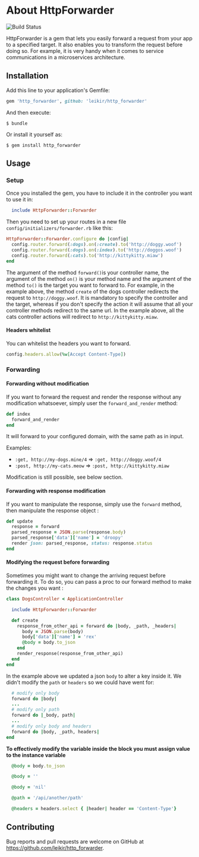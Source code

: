 # About HttpForwarder
![Build Status](https://circleci.com/gh/leikir/http_forwarder.svg?style=shield)

HttpForwarder is a gem that lets you easily forward a request from your app to
a specified target. It also enables you to transform the request before doing so.
For example, it is very handy when it comes to service communications in a microservices architecture.

## Installation

Add this line to your application's Gemfile:

```ruby
gem 'http_forwarder', github: 'leikir/http_forwarder'
```

And then execute:

    $ bundle

Or install it yourself as:

    $ gem install http_forwarder

## Usage

### Setup

Once you installed the gem, you have to include it in the controller you want to use it in:

```ruby
  include HttpForwarder::Forwarder
```

Then you need to set up your routes in a new file `config/initializers/forwarder.rb` like
this:

```ruby
HttpForwarder::Forwarder.configure do |config|
  config.router.forward(:dogs).on(:create).to('http://doggy.woof')
  config.router.forward(:dogs).on(:index).to('http://doggos.woof')
  config.router.forward(:cats).to('http://kittykitty.miaw')
end
```
The argument of the method `forward()`is your controller name, the argument of the method `on()` is your method name and the argument of the method `to()` is the target you want to forward to. For example, in the example above, the method `create` of the dogs controller redirects the request to `http://doggy.woof`.
It is mandatory to specify the controller and the target, whereas if you don't specify the action it will assume that all your controller methods redirect to the same url. In the example above, all the cats controller actions will redirect to `http://kittykitty.miaw`.
#### Headers whitelist
You can whitelist the headers you want to forward.
```ruby
config.headers.allow(%w[Accept Content-Type])
```
### Forwarding

#### Forwarding without modification

If you want to forward the request and render the response without any modification whatsoever, simply user the `forward_and_render` method:

```ruby
def index
  forward_and_render
end
```

It will forward to your configured domain, with the same path as in input.

Examples:
- `:get, http://my-dogs.mine/4` => `:get, http://doggy.woof/4`
- `:post, http://my-cats.meow` => `:post, http://kittykitty.miaw`

Modification is still possible, see below section.

#### Forwarding with response modification

If you want to manipulate the response, simply use the `forward` method, then manipulate the response object :

```ruby
def update
  response = forward
  parsed_response = JSON.parse(response.body)
  parsed_response['data']['name'] = 'droopy'
  render json: parsed_response, status: response.status
end
```

#### Modifying the request before forwarding

Sometimes you might want to change the arriving request before forwarding it. To do so, you can pass a proc to our forward method to make the changes you want :

```ruby
class DogsController < ApplicationController

  include HttpForwarder::Forwarder

  def create
    response_from_other_api = forward do |body, _path, _headers|
      body = JSON.parse(body)
      body['data']['name'] = 'rex'
      @body = body.to_json
    end
    render_response(response_from_other_api)
  end
end
```

In the example above we updated a json `body` to alter a key inside it.
We didn't modify the `path` or `headers` so we could have went for:
```ruby
  # modify only body
  forward do |body|
  ...
  # modify only path
  forward do |_body, path|
  ...
  # modify only body and headers
  forward do |body, _path, headers|
end
```
**To effectively modify the variable inside the block you must assign value to the instance variable**
```ruby
  @body = body.to_json

  @body = ''

  @body = 'nil'

  @path = '/api/another/path'

  @headers = headers.select { |header| header == 'Content-Type'}
```

## Contributing

Bug reports and pull requests are welcome on GitHub at https://github.com/leikir/http_forwarder.
